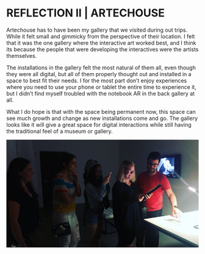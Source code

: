 # REFLECTION II | ARTECHOUSE

Artechouse has to have been my gallery that we visited during out trips. While it felt small and gimmicky from the perspective of their location. I felt that it was the one gallery where the interactive art worked best, and I think its because the people that were developing the interactives were the artists themselves.

The installations in the gallery felt the most natural of them all, even though they were all digital, but all of them properly thought out and installed in a space to best fit their needs. I for the most part don’t enjoy experiences where you need to use your phone or tablet the entire time to experience it, but I didn’t find myself troubled with the notebook AR in the back gallery at all.

What I do hope is that with the space being permanent now, this space can see much growth and change as new installations come and go. The gallery looks like it will give a great space for digital interactions while still having the traditional feel of a museum or gallery. 

![s](https://github.com/artdelolo/CIM595-795-Installations/blob/master/HW/Reflections%20II/art.jpg)
